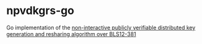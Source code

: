 # npvdkgrs-go

Go implementation of the [non-interactive publicly verifiable distributed key generation and resharing algorithm over BLS12-381](https://github.com/natrixofficial/npvdkgrs)
